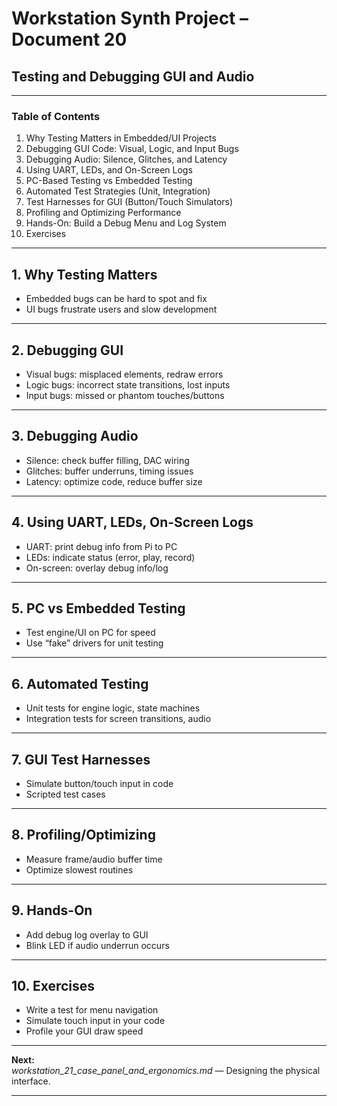 # Workstation Synth Project – Document 20  
## Testing and Debugging GUI and Audio

---

### Table of Contents

1. Why Testing Matters in Embedded/UI Projects
2. Debugging GUI Code: Visual, Logic, and Input Bugs
3. Debugging Audio: Silence, Glitches, and Latency
4. Using UART, LEDs, and On-Screen Logs
5. PC-Based Testing vs Embedded Testing
6. Automated Test Strategies (Unit, Integration)
7. Test Harnesses for GUI (Button/Touch Simulators)
8. Profiling and Optimizing Performance
9. Hands-On: Build a Debug Menu and Log System
10. Exercises

---

## 1. Why Testing Matters

- Embedded bugs can be hard to spot and fix
- UI bugs frustrate users and slow development

---

## 2. Debugging GUI

- Visual bugs: misplaced elements, redraw errors
- Logic bugs: incorrect state transitions, lost inputs
- Input bugs: missed or phantom touches/buttons

---

## 3. Debugging Audio

- Silence: check buffer filling, DAC wiring
- Glitches: buffer underruns, timing issues
- Latency: optimize code, reduce buffer size

---

## 4. Using UART, LEDs, On-Screen Logs

- UART: print debug info from Pi to PC
- LEDs: indicate status (error, play, record)
- On-screen: overlay debug info/log

---

## 5. PC vs Embedded Testing

- Test engine/UI on PC for speed
- Use “fake” drivers for unit testing

---

## 6. Automated Testing

- Unit tests for engine logic, state machines
- Integration tests for screen transitions, audio

---

## 7. GUI Test Harnesses

- Simulate button/touch input in code
- Scripted test cases

---

## 8. Profiling/Optimizing

- Measure frame/audio buffer time
- Optimize slowest routines

---

## 9. Hands-On

- Add debug log overlay to GUI
- Blink LED if audio underrun occurs

---

## 10. Exercises

- Write a test for menu navigation
- Simulate touch input in your code
- Profile your GUI draw speed

---

**Next:**  
*workstation_21_case_panel_and_ergonomics.md* — Designing the physical interface.

---